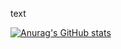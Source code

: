 text

[![Anurag's GitHub stats](https://github-readme-stats.vercel.app/api?username=JinYunhwa)](https://github.com/anuraghazra/github-readme-stats)
